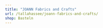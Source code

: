 ```yaml
---
title: "JOANN Fabrics and Crafts"
url: /tallahassee/joann-fabrics-and-crafts/
shop: Basteln
---
```

